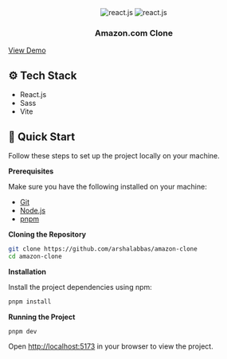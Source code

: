 <div align="center">

  <div>
    <img src="https://img.shields.io/badge/-React_JS-black?style=for-the-badge&logoColor=white&logo=react&color=61DAFB" alt="react.js" />
    <img src="https://img.shields.io/badge/Sass-C69?style=for-the-badge&logoColor=white&logo=sass&color=cc6699" alt="react.js" />
  </div>

  <h3 align="center">Amazon.com Clone</h3>
</div>

[View Demo](https://clone-amazoncom.netlify.app/)

## <a name="tech-stack">⚙️ Tech Stack</a>

- React.js
- Sass
- Vite

## <a name="quick-start">🤸 Quick Start</a>

Follow these steps to set up the project locally on your machine.

**Prerequisites**

Make sure you have the following installed on your machine:

- [Git](https://git-scm.com/)
- [Node.js](https://nodejs.org/en)
- [pnpm](https://pnpm.io/)

**Cloning the Repository**

```bash
git clone https://github.com/arshalabbas/amazon-clone
cd amazon-clone
```

**Installation**

Install the project dependencies using npm:

```bash
pnpm install
```

**Running the Project**

```bash
pnpm dev
```

Open [http://localhost:5173](http://localhost:5173) in your browser to view the project.

